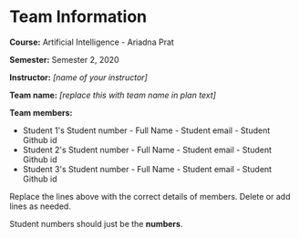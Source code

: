 # Team Information

**Course:** Artificial Intelligence - Ariadna Prat

**Semester:** Semester 2, 2020

**Instructor:** _[name of your instructor]_

**Team name:** _[replace this with team name in plan text]_

**Team members:**

* Student 1's Student number - Full Name - Student email - Student Github id
* Student 2's Student number - Full Name - Student email - Student Github id
* Student 3's Student number - Full Name - Student email - Student Github id

Replace the lines above with the correct details of members. Delete or add lines as needed.

Student numbers should just be the **numbers**.
